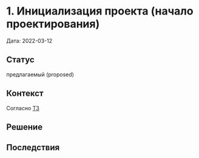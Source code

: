 # 1. Инициализация проекта (начало проектирования)

Дата: 2022-03-12

## Статус

предлагаемый (proposed)

## Контекст

Согласно [ТЗ](../tor/tor-event-storming.md) 

## Решение



## Последствия

